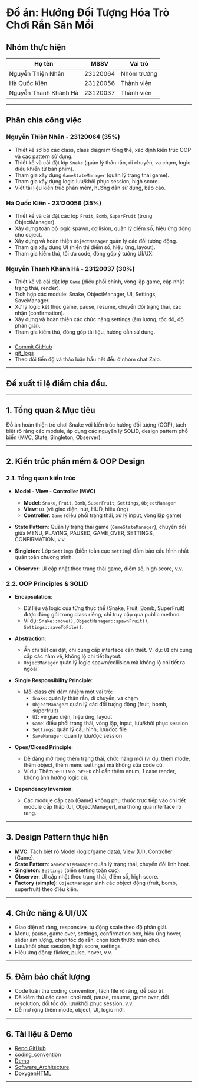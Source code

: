 # Đồ án: Hướng Đối Tượng Hóa Trò Chơi Rắn Săn Mồi

## Nhóm thực hiện

| Họ tên               | MSSV      | Vai trò      |
|----------------------|-----------|--------------|
| Nguyễn Thiện Nhân    | 23120064  | Nhóm trưởng  |
| Hà Quốc Kiên         | 23120056  | Thành viên   |
| Nguyễn Thanh Khánh Hà| 23120037  | Thành viên   |

---

## Phân chia công việc
### Nguyễn Thiện Nhân - 23120064 (35%)
- Thiết kế sơ bộ các class, class diagram tổng thể, xác định kiến trúc OOP và các pattern sử dụng.
- Thiết kế và cài đặt lớp `Snake` (quản lý thân rắn, di chuyển, va chạm, logic điều khiển từ bàn phím).
- Tham gia xây dựng `GameStateManager` (quản lý trạng thái game).
- Tham gia xây dựng logic lưu/khôi phục session, high score.
- Viết tài liệu kiến trúc phần mềm, hướng dẫn sử dụng, báo cáo.

### Hà Quốc Kiên - 23120056 (35%)
- Thiết kế và cài đặt các lớp `Fruit`, `Bomb`, `SuperFruit` (trong ObjectManager).
- Xây dựng toàn bộ logic spawn, collision, quản lý điểm số, hiệu ứng động cho object.
- Xây dựng và hoàn thiện `ObjectManager` quản lý các đối tượng động.
- Tham gia xây dựng UI (hiển thị điểm số, hiệu ứng, layout).
- Tham gia kiểm thử, tối ưu code, đóng góp ý tưởng UI/UX.

### Nguyễn Thanh Khánh Hà - 23120037 (30%)
- Thiết kế và cài đặt lớp `Game` (điều phối chính, vòng lặp game, cập nhật trạng thái, render).
- Tích hợp các module: Snake, ObjectManager, UI, Settings, SaveManager.
- Xử lý logic kết thúc game, pause, resume, chuyển đổi trạng thái, xác nhận (confirmation).
- Xây dựng và hoàn thiện các chức năng settings (âm lượng, tốc độ, độ phân giải).
- Tham gia kiểm thử, đóng góp tài liệu, hướng dẫn sử dụng.

###
- [Commit GitHub](https://github.com/ThieNhann/Snake/commits/main/)
- [git_logs](https://studenthcmusedu-my.sharepoint.com/:f:/g/personal/23120064_student_hcmus_edu_vn/Ei3VfumFN3JGm2Byd26J_YgBBVx_q8UWndRi93V6aIp8Zw?e=sFZUmg)
- Theo dõi tiến độ và thảo luận hầu hết đều ở nhóm chat Zalo.
---

## Đề xuất tỉ lệ điểm chia đều.

---

## 1. Tổng quan & Mục tiêu

Đồ án hoàn thiện trò chơi Snake với kiến trúc hướng đối tượng (OOP), tách biệt rõ ràng các module, áp dụng các nguyên lý SOLID, design pattern phổ biến (MVC, State, Singleton, Observer).

---

## 2. Kiến trúc phần mềm & OOP Design

### 2.1. Tổng quan kiến trúc

- **Model - View - Controller (MVC)**
    - **Model**: `Snake`, `Fruit`, `Bomb`, `SuperFruit`, `Settings`, `ObjectManager`
    - **View**: `UI` (vẽ giao diện, nút, HUD, hiệu ứng)
    - **Controller**: `Game` (điều phối trạng thái, xử lý input, vòng lặp game)

- **State Pattern**: Quản lý trạng thái game (`GameStateManager`), chuyển đổi giữa MENU, PLAYING, PAUSED, GAME_OVER, SETTINGS, CONFIRMATION, v.v.

- **Singleton**: Lớp `Settings` (biến toàn cục `setting`) đảm bảo cấu hình nhất quán toàn chương trình.

- **Observer**: UI cập nhật theo trạng thái game, điểm số, high score, v.v.

### 2.2. OOP Principles & SOLID

- **Encapsulation**: 
    - Dữ liệu và logic của từng thực thể (Snake, Fruit, Bomb, SuperFruit) được đóng gói trong class riêng, chỉ truy cập qua public method.
    - Ví dụ: `Snake::move()`, `ObjectManager::spawnFruit()`, `Settings::saveToFile()`.

- **Abstraction**:
    - Ẩn chi tiết cài đặt, chỉ cung cấp interface cần thiết. Ví dụ: `UI` chỉ cung cấp các hàm vẽ, không lộ chi tiết layout.
    - `ObjectManager` quản lý logic spawn/collision mà không lộ chi tiết ra ngoài.

- **Single Responsibility Principle**:
    - Mỗi class chỉ đảm nhiệm một vai trò:
        - `Snake`: quản lý thân rắn, di chuyển, va chạm
        - `ObjectManager`: quản lý các đối tượng động (fruit, bomb, superfruit)
        - `UI`: vẽ giao diện, hiệu ứng, layout
        - `Game`: điều phối trạng thái, vòng lặp, input, lưu/khôi phục session
        - `Settings`: quản lý cấu hình, lưu/đọc file
        - `SaveManager`: quản lý lưu/đọc session

- **Open/Closed Principle**:
    - Dễ dàng mở rộng thêm trạng thái, chức năng mới (ví dụ: thêm mode, thêm object, thêm menu settings) mà không sửa code cũ.
    - Ví dụ: Thêm `SETTINGS_SPEED` chỉ cần thêm enum, 1 case render, không ảnh hưởng logic cũ.


- **Dependency Inversion**:
    - Các module cấp cao (Game) không phụ thuộc trực tiếp vào chi tiết module cấp thấp (UI, ObjectManager), mà thông qua interface rõ ràng.

---

## 3. Design Pattern thực hiện

- **MVC**: Tách biệt rõ Model (logic/game data), View (UI), Controller (Game).
- **State Pattern**: `GameStateManager` quản lý trạng thái, chuyển đổi linh hoạt.
- **Singleton**: `Settings` (biến setting toàn cục).
- **Observer**: UI cập nhật theo trạng thái, điểm số, high score.
- **Factory (simple)**: `ObjectManager` sinh các object động (fruit, bomb, superfruit) theo điều kiện.

---

## 4. Chức năng & UI/UX

- Giao diện rõ ràng, responsive, tự động scale theo độ phân giải.
- Menu, pause, game over, settings, confirmation box, hiệu ứng hover, slider âm lượng, chọn tốc độ rắn, chọn kích thước màn chơi.
- Lưu/khôi phục session, high score, settings.
- Hiệu ứng động: flicker, pulse, hover, v.v.

---

## 5. Đảm bảo chất lượng

- Code tuân thủ coding convention, tách file rõ ràng, dễ bảo trì.
- Đã kiểm thử các case: chơi mới, pause, resume, game over, đổi resolution, đổi tốc độ, lưu/khôi phục session, v.v.
- Dễ mở rộng thêm mode, object, UI, logic mới.

---

## 6. Tài liệu & Demo
- [Repo GitHub](https://github.com/ThieNhann/Snake)
- [coding_convention](https://studenthcmusedu-my.sharepoint.com/:t:/g/personal/23120064_student_hcmus_edu_vn/EZ50s31JiBxJvcZ-5Tf6_r4BfEcvtKcYi-7UYWMwpxS_6g?e=H3eFTs)
- [Demo](https://youtu.be/hlZZ63k_C3s)
- [Software_Architecture](https://studenthcmusedu-my.sharepoint.com/:t:/g/personal/23120064_student_hcmus_edu_vn/ES-XdWo-wmJHltEqITrLoPkBCKBwncY23CvA8FOIGeu6Uw?e=gikSAI)
- [DoxygenHTML](https://studenthcmusedu-my.sharepoint.com/:f:/g/personal/23120064_student_hcmus_edu_vn/ErvKIjeXoEdFr98r0zo3mWcBhTdl2yNxYZ5wGB30i4oaQA?e=zp4AuD)
---


